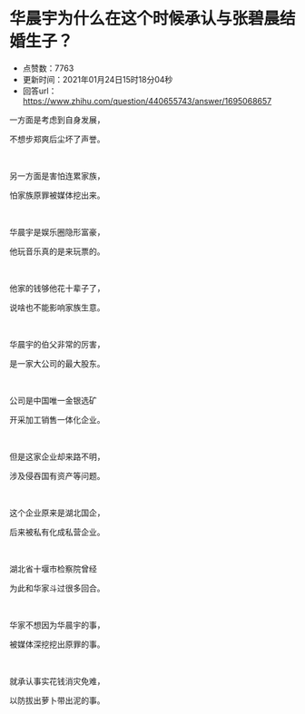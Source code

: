 # 华晨宇为什么在这个时候承认与张碧晨结婚生子？
- 点赞数：7763
- 更新时间：2021年01月24日15时18分04秒
- 回答url：https://www.zhihu.com/question/440655743/answer/1695068657
<body>
 <p data-pid="xo1_t9Fi">一方面是考虑到自身发展，</p>
 <p data-pid="UN1WOhCn">不想步郑爽后尘坏了声誉。</p>
 <p class="ztext-empty-paragraph"><br></p>
 <p data-pid="Vn9U7P2U">另一方面是害怕连累家族，</p>
 <p data-pid="rlsrhy4N">怕家族原罪被媒体挖出来。</p>
 <p class="ztext-empty-paragraph"><br></p>
 <p data-pid="X7TffOqs">华晨宇是娱乐圈隐形富豪，</p>
 <p data-pid="zPEk0t6e">他玩音乐真的是来玩票的。</p>
 <p class="ztext-empty-paragraph"><br></p>
 <p data-pid="RUQ8TVJY">他家的钱够他花十辈子了，</p>
 <p data-pid="i9eapk6J">说啥也不能影响家族生意。</p>
 <p class="ztext-empty-paragraph"><br></p>
 <p data-pid="ciCj0nNm">华晨宇的伯父非常的厉害，</p>
 <p data-pid="dcBIgC7F">是一家大公司的最大股东。</p>
 <p class="ztext-empty-paragraph"><br></p>
 <p data-pid="FtVFdd9I">公司是中国唯一金银选矿</p>
 <p data-pid="q-Lp3aJz">开采加工销售一体化企业。</p>
 <p class="ztext-empty-paragraph"><br></p>
 <p data-pid="RCazWA7B">但是这家企业却来路不明，</p>
 <p data-pid="wAcGG1Dc">涉及侵吞国有资产等问题。</p>
 <p class="ztext-empty-paragraph"><br></p>
 <p data-pid="xWRMaTxk">这个企业原来是湖北国企，</p>
 <p data-pid="criwRlR5">后来被私有化成私营企业。</p>
 <p class="ztext-empty-paragraph"><br></p>
 <p data-pid="dJathVBd">湖北省十堰市检察院曾经</p>
 <p data-pid="qwSdCReO">为此和华家斗过很多回合。</p>
 <p class="ztext-empty-paragraph"><br></p>
 <p data-pid="-ueIiOwz">华家不想因为华晨宇的事，</p>
 <p data-pid="rrC-5Q-6">被媒体深挖挖出原罪的事。</p>
 <p class="ztext-empty-paragraph"><br></p>
 <p data-pid="EL6PFK3Z">就承认事实花钱消灾免难，</p>
 <p data-pid="TVmHYw61">以防拔出萝卜带出泥的事。</p>
</body>